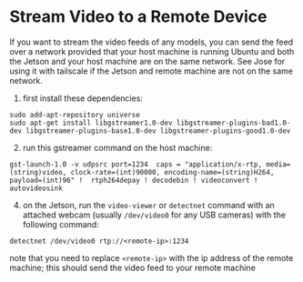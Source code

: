 # Stream Video to a Remote Device #

If you want to stream the video feeds of any models, you can send the feed over a network provided that your host machine is running Ubuntu and both the Jetson and your host machine are on the same network.
See Jose for using it with tailscale if the Jetson and remote machine are not on the same network.

1. first install these dependencies:

```
sudo add-apt-repository universe
sudo apt-get install libgstreamer1.0-dev libgstreamer-plugins-bad1.0-dev libgstreamer-plugins-base1.0-dev libgstreamer-plugins-good1.0-dev
```  

2. run this gstreamer command on the host machine:

```
gst-launch-1.0 -v udpsrc port=1234  caps = "application/x-rtp, media=(string)video, clock-rate=(int)90000, encoding-name=(string)H264, payload=(int)96" !  rtph264depay ! decodebin ! videoconvert ! autovideosink
```

4. on the Jetson, run the `video-viewer` or `detectnet` command with an attached webcam (usually `/dev/video0` for any USB cameras) with the following command:

```
detectnet /dev/video0 rtp://<remote-ip>:1234 
```

note that you need to replace `<remote-ip>` with the ip address of the remote machine; this should send the video feed to your remote machine
